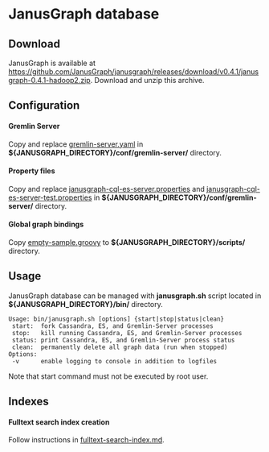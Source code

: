 # JanusGraph database

## Download
JanusGraph is available at https://github.com/JanusGraph/janusgraph/releases/download/v0.4.1/janusgraph-0.4.1-hadoop2.zip. Download and unzip this archive. 


## Configuration

#### Gremlin Server
Copy and replace [gremlin-server.yaml](./conf/gremlin-server.yaml) in **${JANUSGRAPH_DIRECTORY}/conf/gremlin-server/** directory.

#### Property files
Copy and replace [janusgraph-cql-es-server.properties](./conf/janusgraph-cql-es-server.properties) and [janusgraph-cql-es-server-test.properties](./conf/janusgraph-cql-es-server-test.properties) in **${JANUSGRAPH_DIRECTORY}/conf/gremlin-server/** directory.


#### Global graph bindings
Copy [empty-sample.groovy](./scripts/empty-sample.groovy) to **${JANUSGRAPH_DIRECTORY}/scripts/** directory.


## Usage
JanusGraph database can be managed with **janusgraph.sh** script located in **${JANUSGRAPH_DIRECTORY}/bin/** directory. 
```
Usage: bin/janusgraph.sh [options] {start|stop|status|clean}
 start:  fork Cassandra, ES, and Gremlin-Server processes
 stop:   kill running Cassandra, ES, and Gremlin-Server processes
 status: print Cassandra, ES, and Gremlin-Server process status
 clean:  permanently delete all graph data (run when stopped)
Options:
 -v      enable logging to console in addition to logfiles
```

Note that start command must not be executed by root user.


## Indexes
#### Fulltext search index creation
Follow instructions in [fulltext-search-index.md](./fulltext-search-index.md).

